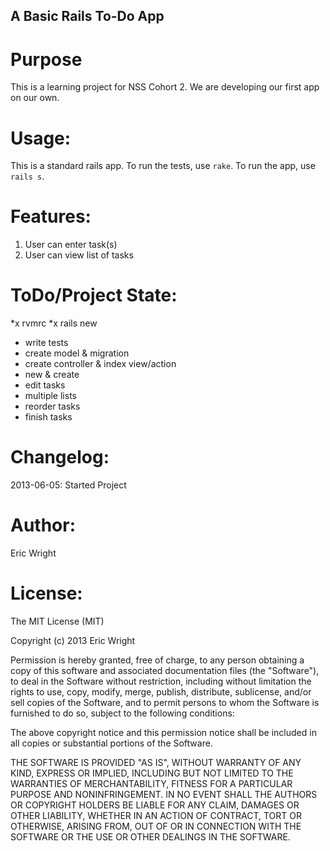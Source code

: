 A Basic Rails To-Do App
------------------------

Purpose
========

This is a learning project for NSS Cohort 2.  We are developing our first app on our own.

Usage:
======

This is a standard rails app.  To run the tests, use `rake`.  To run the app, use `rails s`.

Features:
=========

1. User can enter task(s)
2. User can view list of tasks

ToDo/Project State:
===================

*x rvmrc
*x rails new
* write tests
* create model & migration
* create controller & index view/action
* new & create
* edit tasks
* multiple lists
* reorder tasks
* finish tasks

Changelog:
==========

2013-06-05: Started Project


Author:
=======

Eric Wright

License:
========

The MIT License (MIT)

Copyright (c) 2013 Eric Wright

Permission is hereby granted, free of charge, to any person obtaining a copy
of this software and associated documentation files (the "Software"), to deal
in the Software without restriction, including without limitation the rights
to use, copy, modify, merge, publish, distribute, sublicense, and/or sell
copies of the Software, and to permit persons to whom the Software is
furnished to do so, subject to the following conditions:

The above copyright notice and this permission notice shall be included in
all copies or substantial portions of the Software.

THE SOFTWARE IS PROVIDED "AS IS", WITHOUT WARRANTY OF ANY KIND, EXPRESS OR
IMPLIED, INCLUDING BUT NOT LIMITED TO THE WARRANTIES OF MERCHANTABILITY,
FITNESS FOR A PARTICULAR PURPOSE AND NONINFRINGEMENT. IN NO EVENT SHALL THE
AUTHORS OR COPYRIGHT HOLDERS BE LIABLE FOR ANY CLAIM, DAMAGES OR OTHER
LIABILITY, WHETHER IN AN ACTION OF CONTRACT, TORT OR OTHERWISE, ARISING FROM,
OUT OF OR IN CONNECTION WITH THE SOFTWARE OR THE USE OR OTHER DEALINGS IN
THE SOFTWARE.

